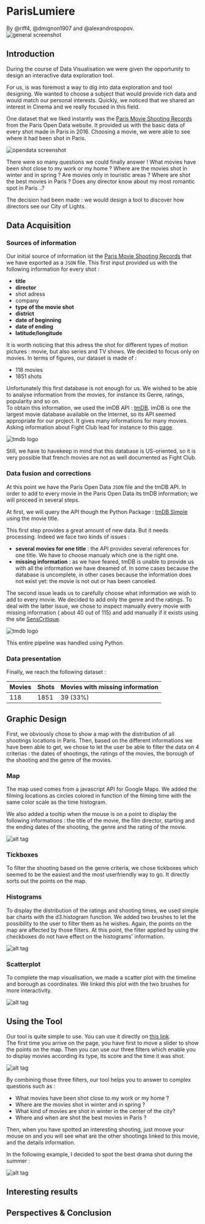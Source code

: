  # ParisLumiere 
 
 By @riff4, @dmignon1907 and @alexandrospopov.
 <br />
![general screenshot](https://github.com/alexandrospopov/parisLumiere/blob/master/img/general.png)

 ## Introduction
 
 During the course of Data Visualisation we were given the opportunity to design an interactive data exploration tool. 
 
 For us, is was foremost a way to dig into data exploration and tool designing. We wanted to choose a subject that would provide rich data and would match our personal interests. 
 Quickly, we noticed that we shared an interest in Cinema and we really focused in this field. 
 
 One dataset that we liked instantly was the [Paris Movie Shooting Records](https://opendata.paris.fr/explore/dataset/tournagesdefilmsparis2011/table/?refine.type_de_tournage=LONG+METRAGE&location=11,48.84663,2.34995) from the Paris Open Data website.
  It provided us with the basic data of every shot made in Paris in 2016. Choosing a movie, we were able to see where it had been shot in Paris. 
  
 ![opendata screenshot](https://github.com/alexandrospopov/parisLumiere/blob/master/img/opendata.png)
 
 There were so many questions we could finally answer ! What movies have been shot close to my work or my home ? Where are the movies shot in winter and in spring ? Are movies only in touristic areas ? Where are shot the best movies in Paris ? Does any director know about my most romantic spot in Paris ..? 
 
 The decision had been made : we would design a tool to discover how directors see our City of Lights.
 
 ## Data Acquisition
 
 ### Sources of information 
 
 Our initial source of information ist the [Paris Movie Shooting Records](https://opendata.paris.fr/explore/dataset/tournagesdefilmsparis2011/table/?refine.type_de_tournage=LONG+METRAGE&location=11,48.84663,2.34995) that we have exported as a `JSON` file. 
 This first input provided us with the following information for every shot :
  - **title**
  - **director**
  - shot adress
  - company
  - **type of the movie shot**
  - **district**
  - **date of beginning** 
  - **date of ending** 
  - **latitude/longitude**
  
 It is worth noticing that this adress the shot for different types of motion pictures : movie, but also series and TV shows. 
 We decided to focus only on movies. In terms of figures, our dataset is made of : 
 - 118 movies
 - 1851 shots
 
 Unfortunately this first database is not enough for us. We wished to be able to analyse information from the movies, for instance its Genre, ratings, popularity and so on.  
 To obtain this information, we used the imDB API : [tmDB](https://www.themoviedb.org/documentation/api). 
 imDB is one the largest movie database available on the Internet, so its API seemed appropriate for our project. It gives many informations for many movies. Asking information about Fight Club lead for instance to this [page](https://api.themoviedb.org/3/movie/550?api_key=ca4eaa0dc3f34672b121a95ed7a74541).
 
 ![tmdb logo]( https://s2.qwant.com/thumbr/0x0/5/7/0ff55ead5ffa0c28e85a2b593b18d3/b_1_q_0_p_0.jpg?u=http%3A%2F%2Fwww.team-mediaportal.com%2Fimages%2Fstories%2FhomepageV3%2Farticles%2Fsponsors%2Ftmdb-logo-2.png&q=0&b=1&p=0&a=1)


 
 Still, we have to havekeep in mind that this database is US-oriented, so it is very possible that french movies are not as well documented as Fight Club.
 
 ### Data fusion and corrections
 
 At this point we have the Paris Open Data `JSON` file and the tmDB API. 
 In order to add to every movie in the Paris Open Data its tmDB information; we will proceed in several steps.
 
 At first, we will query the API though the Python Package : [tmDB Simple](https://pypi.python.org/pypi/tmdbsimple) using the movie title. 
 
 This first step provides a great amount of new data. But it needs processing. Indeed we face two kinds of issues : 
 - **several movies for one title** : the API provides several references for one title. We have to choose manualy which one is the right one. 
 - **missing information** : as we have feared, tmDB is unable to provide us with all the information we have dreamed of. In some cases because the database is uncomplete, in other cases because the information does not exist yet: the movie is not out or has been canceled. 
  
 The second issue leads us to carefully choose what information we wish to add to every movie. We decided to add only the genre and the ratings. 
 To deal with the latter issue, we chose to inspect manually every movie with missing information ( about 40 out of 115) and add manually if it exists using the site [SensCritique](https://www.senscritique.com/).
 
  ![tmdb logo](  https://s1.qwant.com/thumbr/0x0/0/5/0114a7edba26ac26ff9a8ef3e6916d/b_1_q_0_p_0.jpg?u=https%3A%2F%2Fwww.digischool.fr%2Fimages%2Farticle%2F4948_1.jpg&q=0&b=1&p=0&a=1)

 
 This entire pipeline was handled using Python.
 
 ### Data presentation
 
 Finally, we reach the following dataset :
 
| Movies | Shots | Movies with missing information |
| ------------- | ------------- | ------------- |
| 118  | 1851 | 39 (33%) |

 
 ## Graphic Design 
 
 First, we obviously chose to show a map with the distribution of all shootings locations in Paris.
 Then, based on the different informations we have been able to get, we chose to let the user be able to filter the data on 4 criterias : the dates of shootings, the ratings of the movies, the borough of the shooting and the genre of the movies.
 
 ### Map
 
 The map used comes from a javascript API for Google Maps. We added the filming locations as circles colored in function of the filming time with the same color scale as the time histogram.
 
 We also added a tooltip when the mouse is on a point to display the following informations : the title of the movie, the film director, starting and the ending dates of the shooting, the genre and the rating of the movie.
 
![alt tag](https://github.com/alexandrospopov/parisLumiere/blob/master/img/map.png)
 
 ### Tickboxes
 
 To filter the shooting based on the genre criteria, we chose tickboxes which seemed to be the easiest and the most userfriendly way to go. It directly sorts out the points on the map.
 
 ### Histograms
 
 To display the distribution of the ratings and shooting times, we used simple bar charts with the d3.histogram function. We added two brushes to let the possibility to the user to filter them as he wishes. Again, the points on the map are affected by those filters.
 At this point, the filter applied by using the checkboxes do not have effect on the histograms' information.

![alt tag](https://github.com/alexandrospopov/parisLumiere/blob/master/img/histograms.png)
 
 ### Scatterplot
 
 To complete the map visualisation, we made a scatter plot with the timeline and borough as coordinates. We linked this plot with the two brushes for more interactivity.
 
![alt tag](https://github.com/alexandrospopov/parisLumiere/blob/master/img/scatterplot.png)
 
 ## Using the Tool 
 Our tool is quite simple to use. You can use it directly on <a href="https://riff4.github.io/parisLumiere/main_layout.html">this link</a>.<br>
 The first time you arrive on the page, you have first to move a slider to show the points on the map.
 Then you can use our three filters which enable you to display movies according its type, its score and the time it was shot. 
 
  ![alt tag](https://github.com/alexandrospopov/parisLumiere/blob/master/img/3_filters.JPG)
 
 By combining those three filters, our tool helps you to answer to complex questions such as : 
 <ul>
 <li>What movies have been shot close to my work or my home ? </li>
 <li>Where are the movies shot in winter and in spring ?</li>
 <li>What kind of movies are shot in winter in the center of the city? </li>
 <li>Where and when are shot the best movies in Paris ?</li>
 </ul>
 
 Then, when you have spotted an interesting shooting, just moove your mouse on and you will see what are the other shootings linked to this movie, and the details information. 
 
 In the following example, I decided to spot the best drama shot during the summer : 
 
  ![alt tag](https://github.com/alexandrospopov/parisLumiere/blob/master/img/example1.JPG)
 
 
 
 ## Interesting results
 
 ## Perspectives & Conclusion
